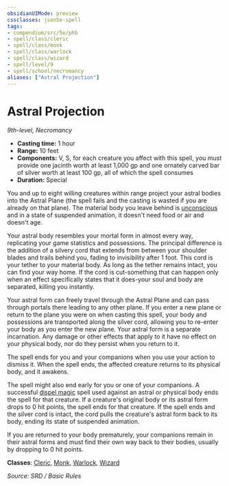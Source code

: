 ```yaml
---
obsidianUIMode: preview
cssclasses: json5e-spell
tags:
- compendium/src/5e/phb
- spell/class/cleric
- spell/class/monk
- spell/class/warlock
- spell/class/wizard
- spell/level/9
- spell/school/necromancy
aliases: ["Astral Projection"]
---
```

# Astral Projection
*9th-level, Necromancy*  

- **Casting time:** 1 hour
- **Range:** 10 feet
- **Components:** V, S, for each creature you affect with this spell, you must provide one jacinth worth at least 1,000 gp and one ornately carved bar of silver worth at least 100 gp, all of which the spell consumes
- **Duration:** Special

You and up to eight willing creatures within range project your astral bodies into the Astral Plane (the spell fails and the casting is wasted if you are already on that plane). The material body you leave behind is [unconscious](rules/conditions.md#unconscious) and in a state of suspended animation, it doesn't need food or air and doesn't age.

Your astral body resembles your mortal form in almost every way, replicating your game statistics and possessions. The principal difference is the addition of a silvery cord that extends from between your shoulder blades and trails behind you, fading to invisibility after 1 foot. This cord is your tether to your material body. As long as the tether remains intact, you can find your way home. If the cord is cut-something that can happen only when an effect specifically states that it does-your soul and body are separated, killing you instantly.

Your astral form can freely travel through the Astral Plane and can pass through portals there leading to any other plane. If you enter a new plane or return to the plane you were on when casting this spell, your body and possessions are transported along the silver cord, allowing you to re-enter your body as you enter the new plane. Your astral form is a separate incarnation. Any damage or other effects that apply to it have no effect on your physical body, nor do they persist when you return to it.

The spell ends for you and your companions when you use your action to dismiss it. When the spell ends, the affected creature returns to its physical body, and it awakens.

The spell might also end early for you or one of your companions. A successful [dispel magic](compendium/spells/dispel-magic.md) spell used against an astral or physical body ends the spell for that creature. If a creature's original body or its astral form drops to 0 hit points, the spell ends for that creature. If the spell ends and the silver cord is intact, the cord pulls the creature's astral form back to its body, ending its state of suspended animation.

If you are returned to your body prematurely, your companions remain in their astral forms and must find their own way back to their bodies, usually by dropping to 0 hit points.

**Classes**: [Cleric](compendium/classes/cleric.md), [Monk](compendium/classes/monk.md), [Warlock](compendium/classes/warlock.md), [Wizard](compendium/classes/wizard.md)

*Source: SRD / Basic Rules*